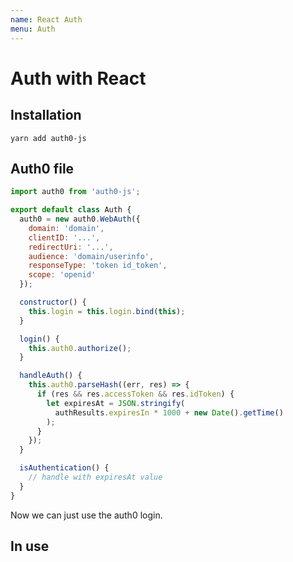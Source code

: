 ```yaml
---
name: React Auth
menu: Auth 
---
```

# Auth with React

## Installation

```shell
yarn add auth0-js
```

## Auth0 file

```javascript
import auth0 from 'auth0-js';

export default class Auth {
  auth0 = new auth0.WebAuth({
    domain: 'domain',
    clientID: '...',
    redirectUri: '...',
    audience: 'domain/userinfo',
    responseType: 'token id_token',
    scope: 'openid'
  });

  constructor() {
    this.login = this.login.bind(this);
  }

  login() {
    this.auth0.authorize();
  }

  handleAuth() {
    this.auth0.parseHash((err, res) => {
      if (res && res.accessToken && res.idToken) {
        let expiresAt = JSON.stringify(
          authResults.expiresIn * 1000 + new Date().getTime()
        );
      }
    });
  }

  isAuthentication() {
    // handle with expiresAt value
  }
}
```

Now we can just use the auth0 login.

## In use

```

```
